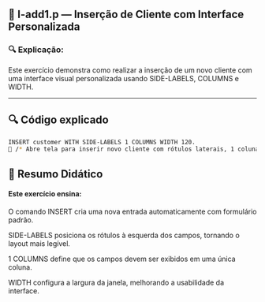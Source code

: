 
## 📁 I-add1.p — Inserção de Cliente com Interface Personalizada


### 🔍 Explicação:

Este exercício demonstra como realizar a inserção de um novo cliente com uma interface visual personalizada usando SIDE-LABELS, COLUMNS e WIDTH.

---


## 🔍 Código explicado

```bash
INSERT customer WITH SIDE-LABELS 1 COLUMNS WIDTH 120.
🔵 /* Abre tela para inserir novo cliente com rótulos laterais, 1 coluna e largura de 120 */

```



## 📘 Resumo Didático

#### Este exercício ensina:

O comando INSERT cria uma nova entrada automaticamente com formulário padrão.

SIDE-LABELS posiciona os rótulos à esquerda dos campos, tornando o layout mais legível.

1 COLUMNS define que os campos devem ser exibidos em uma única coluna.

WIDTH configura a largura da janela, melhorando a usabilidade da interface.
